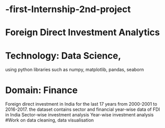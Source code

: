 # -first-Internship-2nd-project
# Foreign Direct Investment Analytics
# Technology: Data Science,  
using python libraries such as numpy, matplotlib, pandas, seaborn
# Domain: Finance
Foreign direct investment in India for the last 17 years from 2000-2001 to 2016-2017.
the dataset contains sector and financial year-wise data of FDI in India Sector-wise investment analysis Year-wise investment analysis
#Work on data cleaning, data visualisation

